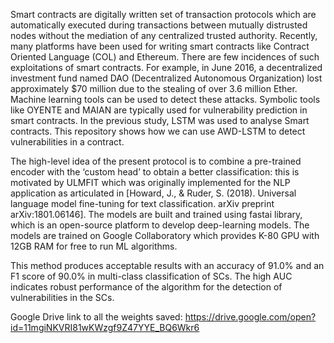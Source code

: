 Smart contracts are digitally written set of transaction protocols which are automatically executed during transactions between mutually distrusted nodes without the mediation of any centralized trusted authority. Recently, many platforms have been used for writing smart contracts like Contract Oriented Language (COL) and Ethereum.
There are few incidences of such exploitations of smart contracts. For example, in June 2016, a decentralized investment fund named DAO (Decentralized Autonomous Organization) lost approximately $70 million due to the stealing of over 3.6 million Ether. Machine learning tools can be used to detect these attacks.
Symbolic tools like OYENTE and MAIAN are typically used for vulnerability prediction in smart contracts. In the previous study, LSTM was used to analyse Smart contracts. This repository shows how we can use AWD-LSTM to detect vulnerabilities in a contract.

The high-level idea of the present protocol is to combine a pre-trained encoder with the ‘custom head’ to obtain a better classification: this is motivated by ULMFIT which was originally implemented for the NLP application as articulated in [Howard, J., &amp; Ruder, S. (2018). Universal language model fine-tuning for text classification. arXiv preprint arXiv:1801.06146].
The models are built and trained using fastai library, which is an open-source platform to develop deep-learning models. The models are trained on Google Collaboratory which provides K-80 GPU with 12GB RAM for free to run ML algorithms.

This method produces acceptable results with an accuracy of 91.0% and an F1 score of 90.0% in multi-class classification of SCs. The high AUC indicates robust performance of the algorithm for the detection of vulnerabilities in the SCs.

Google Drive link to all the weights saved:
https://drive.google.com/open?id=11mgiNKVRI81wKWzgf9Z47YYE_BQ6Wkr6

